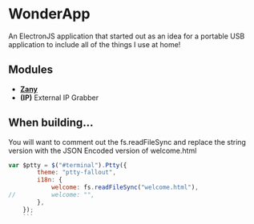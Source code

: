 # WonderApp
An ElectronJS application that started out as an idea for a portable USB application to include all of the things I use at home!

## Modules
- **[Zany](https://github.com/jnvm/zany)**
- **(IP)** External IP Grabber

## When building...
You will want to comment out the fs.readFileSync and replace the string version with the JSON Encoded version of welcome.html
```js
var $ptty = $("#terminal").Ptty({
		theme: "ptty-fallout",
		i18n: {
			welcome: fs.readFileSync("welcome.html"),
//			welcome: "",
		},
	});
	```